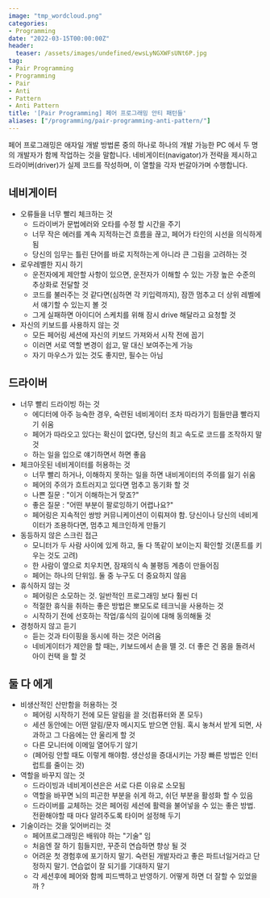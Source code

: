 ```yaml
---
image: "tmp_wordcloud.png"
categories:
- Programming
date: "2022-03-15T00:00:00Z"
header:
  teaser: /assets/images/undefined/ewsLyNGXWFsUNt6P.jpg
tag:
- Pair Programming
- Programming
- Pair
- Anti
- Pattern
- Anti Pattern
title: '[Pair Programming] 페어 프로그래밍 안티 패턴들'
aliases: ["/programming/pair-programming-anti-pattern/"]
---
```


페어 프로그래밍은 애자일 개발 방법론 중의 하나로 하나의 개발 가능한 PC 에서 두 명의 개발자가 함께 작업하는 것을 말합니다. 네비게이터(navigator)가 전략을 제시하고 드라이버(driver)가 실제 코드를 작성하며, 이 열할을 각자 번갈아가며 수행합니다.

## 네비게이터

* 오류들을 너무 빨리 체크하는 것
  * 드라이버가 문법에러와 오타를 수정 할 시간을 주기
  * 너무 작은 에러를 계속 지적하는건 흐름을 끊고, 페어가 타인의 시선을 의식하게 됨
  * 당신의 임무는 틀린 단어를 바로 지적하는게 아니라 큰 그림을 고려하는 것
* 로우레벨한 지시 하기
  * 운전자에게 제안할 사항이 있으면, 운전자가 이해할 수 있는 가장 높은 수준의 추상화로 전달할 것
  * 코드를 불러주는 것 같다면(심하면 각 키입력까지), 잠깐 멈추고 더 상위 레벨에서 얘기할 수 있는지 볼 것
  * 그게 실패하면 아이디어 스케치를 위해 잠시 drive 해달라고 요청할 것
* 자신의 키보드를 사용하지 않는 것
  * 모든 페어링 세션에 자신의 키보드 가져와서 시작 전에 꼽기
  * 이러면 서로 역할 변경이 쉽고, 말 대신 보여주는게 가능
  * 자기 마우스가 있는 것도 좋지만, 필수는 아님

## 드라이버

* 너무 빨리 드라이빙 하는 것
  * 에디터에 아주 능숙한 경우, 숙련된 네비게이터 조차 따라가기 힘들만큼 빨라지기 쉬움
  * 페어가 따라오고 있다는 확신이 없다면, 당신의 최고 속도로 코드를 조작하지 말 것
  * 하는 일을 입으로 얘기하면서 하면 좋음
* 체크아웃된 네비게이터를 허용하는 것
  * 너무 빨리 하거나, 이해하지 못하는 일을 하면 내비게이터의 주의를 잃기 쉬움
  * 페어의 주의가 흐트러지고 있다면 멈추고 동기화 할 것
  * 나쁜 질문 : "이거 이해하는거 맞죠?"
  * 좋은 질문 : "어떤 부분이 팔로잉하기 어렵나요?"
  * 페어링은 지속적인 쌍방 커뮤니케이션이 이뤄져야 함. 당신이나 당신의 네비게이터가 조용하다면, 멈추고 체크인하게 만들기
* 동등하지 않은 스크린 접근
  * 모니터가 두 사람 사이에 있게 하고, 둘 다 똑같이 보이는지 확인할 것(폰트를 키우는 것도 고려)
  * 한 사람이 옆으로 치우치면, 잠재의식 속 불평등 계층이 만들어짐
  * 페어는 하나의 단위임. 둘 중 누구도 더 중요하지 않음
* 휴식하지 않는 것
  * 페어링은 소모하는 것. 일반적인 프로그래밍 보다 훨씬 더
  * 적절한 휴식을 취하는 좋은 방법은 뽀모도로 테크닉을 사용하는 것
  * 시작하기 전에 선호하는 작업/휴식의 길이에 대해 동의해둘 것
* 경청하지 않고 듣기
  * 듣는 것과 타이핑을 동시에 하는 것은 어려움
  * 네비게이터가 제안을 할 때는, 키보드에서 손을 뗄 것. 더 좋은 건 몸을 돌려서 아이 컨택 을 할 것

## 둘 다 에게

* 비생산적인 산만함을 허용하는 것
  * 페어링 시작하기 전에 모든 알림을 끌 것(컴퓨터와 폰 모두)
  * 세션 동안에는 어떤 알림/문자 메시지도 받으면 안됨. 혹시 놓쳐서 받게 되면, 사과하고 그 다음에는 안 울리게 할 것
  * 다른 모니터에 이메일 열어두기 않기
  * (페어링 안할 때도 이렇게 해야함. 생산성을 증대시키는 가장 빠른 방법은 인터럽트를 줄이는 것)
* 역할을 바꾸지 않는 것
  * 드라이빙과 네비게이션은은 서로 다른 이유로 소모됨
  * 역할을 바꾸면 뇌의 피곤한 부분을 쉬게 하고, 쉬던 부분을 활성화 할 수 있음
  * 드라이버를 교체하는 것은 페어링 세션에 활력을 불어넣을 수 있는 좋은 방법. 전환해야할 때 마다 알려주도록 타이머 설정해 두기
* 기술이라는 것을 잊어버리는 것
  * 페어프로그래밍은 배워야 하는 "기술" 임
  * 처음엔 잘 하기 힘들지만, 꾸준히 연습하면 향상 될 것
  * 어려운 첫 경험후에 포기하지 말기. 숙련된 개발자라고 좋은 파트너일거라고 단정하지 말기. 연습없이 잘 되기를 기대하지 말기
  * 각 세션후에 페어와 함께 피드백하고 반영하기. 어떻게 하면 더 잘할 수 있었을까 ?

